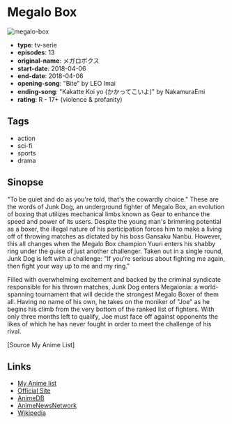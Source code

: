 # Megalo Box

![megalo-box](https://cdn.myanimelist.net/images/anime/1958/93533.jpg)

-   **type**: tv-serie
-   **episodes**: 13
-   **original-name**: メガロボクス
-   **start-date**: 2018-04-06
-   **end-date**: 2018-04-06
-   **opening-song**: "Bite" by LEO Imai
-   **ending-song**: "Kakatte Koi yo (かかってこいよ)" by NakamuraEmi
-   **rating**: R - 17+ (violence & profanity)

## Tags

-   action
-   sci-fi
-   sports
-   drama

## Sinopse

"To be quiet and do as you're told, that's the cowardly choice." These are the words of Junk Dog, an underground fighter of Megalo Box, an evolution of boxing that utilizes mechanical limbs known as Gear to enhance the speed and power of its users. Despite the young man's brimming potential as a boxer, the illegal nature of his participation forces him to make a living off of throwing matches as dictated by his boss Gansaku Nanbu. However, this all changes when the Megalo Box champion Yuuri enters his shabby ring under the guise of just another challenger. Taken out in a single round, Junk Dog is left with a challenge: "If you're serious about fighting me again, then fight your way up to me and my ring."

Filled with overwhelming excitement and backed by the criminal syndicate responsible for his thrown matches, Junk Dog enters Megalonia: a world-spanning tournament that will decide the strongest Megalo Boxer of them all. Having no name of his own, he takes on the moniker of "Joe" as he begins his climb from the very bottom of the ranked list of fighters. With only three months left to qualify, Joe must face off against opponents the likes of which he has never fought in order to meet the challenge of his rival.

[Source My Anime List]

## Links

-   [My Anime list](https://myanimelist.net/anime/36563/Megalo_Box)
-   [Official Site](https://megalobox.com/megalobox/)
-   [AnimeDB](http://anidb.info/perl-bin/animedb.pl?show=anime&aid=13517)
-   [AnimeNewsNetwork](http://www.animenewsnetwork.com/encyclopedia/anime.php?id=20565)
-   [Wikipedia](https://en.wikipedia.org/wiki/Megalo_Box)
